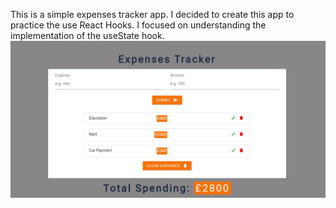 This is a simple expenses tracker app. I decided to create this app to practice the use React Hooks. I focused on understanding the implementation of the useState hook.
![Expenses Tracker App Screenshot](https://github.com/FNuri/Fanur-Technology-Website/blob/master/fnurimages/ExpensesTracker%20Screenshot.png)
